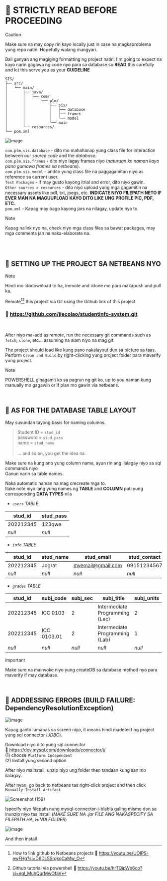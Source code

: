 # 📌 STRICTLY READ BEFORE PROCEEDING

> [!CAUTION]
> Make sure na may copy rin kayo locally just in case na magkaproblema yung repo natin. Hopefully walang mangyari.

Bali ganyan ang magiging formatting ng project natin. I'm going to expect na kayo narin gagawa ng code nyo para sa database so **READ** this carefully and let this serve you as your **GUIDELINE**  

```
SIS/
├── src/
│   └── main/
│       ├── java/
│       │   └── com/
│       │       └── plm/
│       │           ├── sis/
│       │           │   ├── database
│       │           │   ├── frames 
│       │           │   └── model
│       │           └── main
│       └── resources/
└── pom.xml
```

![image](https://github.com/jiecolao/studentinfo-system/assets/137901217/29d0c546-b2cd-422b-a5f4-eef3e9932c70)

`com.plm.sis.database` - dito mo mahahanap yung class file for interaction between our *source code* and the *database*. <br>
`com.plm.sis.frames` - dito niyo lagay frames niyo (*naturuan ko naman kayo pano gumawa frames sa netbeans*). <br>
`com.plm.sis.model` - andito yung class file na paggagamitan niyo as reference sa current user. <br>
`Test Packages` - if may gusto kayong itrial and error, dito niyo gawin. <br>
`Other sources > resources` - dito niyo upload yung mga gagamitin na necessary assets like pdf, txt, jpegs, etc. **INDICATE NIYO FILEPATH NETO IF EVER MAN NA MAGUUPLOAD KAYO DITO LIKE UNG PROFILE PIC, PDF, ETC.** <br>
`pom.xml` - Kapag may bago kayong jars na nilagay, update nyo to.
<br>

> [!NOTE]
> Kapag nalink nyo na, check niyo mga class files sa bawat packages, may mga comments jan na naka-elaborate na.

<br><br>

## 🔷 SETTING UP THE PROJECT SA NETBEANS NYO

> [!NOTE]
> Hindi mo idodownload to ha, iremote and iclone mo para makapush and pull ka.

Remote[^1][^2] this project via Git using the Github link of this project
### 🔗 https://github.com/jiecolao/studentinfo-system.git 
<br> 

After niyo ma-add as *remote*, run the necessary git commands such as `fetch`, `clone`, etc... assuming na alam niyo na mag git.

The project should load like kung pano nakalayout dun sa picture sa taas.
Perform `Clean and Build` by right-clicking yung project folder para maverify yung project.

> [!NOTE]
> POWERSHELL ginagamit ko sa pagrun ng git ko, up to you naman kung manually mo gagawin or if plan mo gawin via netbeans.  

<br>

## 🔷 AS FOR THE DATABASE TABLE LAYOUT

May susundan tayong basis for naming columns.

> Student ID = `stud_id` <br>
password = `stud_pass` <br>
name = `stud_name` <br> <br>
... and so on, you get the idea na.

Make sure na kung ano yung column name, ayun rin ang ilalagay niyo sa sql commands niyo <br>
Ganun narin sa table names. <br>

Naka automatic naman na mag crecreate mga to. <br> 
Itake note niyo lang yung names ng **TABLE** and **COLUMN** pati yung corresponding **DATA TYPES** nila

* *`users` TABLE*

| **stud_id** | **stud_pass** |
| --- | --- |
| 202212345 | 123qwe |
| *null* | *null* |

* *`info` TABLE*

| **stud_id** | **stud_name** | **stud_email** | **stud_contact** | **stud_col** | **stud_crs** | **stud_type** | **stud_yrlvl** |  
| --- | --- | --- | --- | --- | --- | --- | --- |
| 202212345 | Jograt | myemail@gmail.com | 09151234567 | CISTM | CS | regular | 1 |
| *null* | *null* | *null* | *null* | *null* | *null* | *null* | *null* |

* *`grades` TABLE*

| **stud_id** | **subj_code** | **subj_sec** | **subj_title** | **subj_units** | **subj_days** | **subj_time** | **subj_room** | **subj_sem1_grade** | **subj_sem2_grade** | **subj_gwa** |
| --- | --- | --- | --- | --- | --- | --- | --- | --- | --- | --- |
| 202212345 | ICC 0103 | 2 | Intermediate Programming (Lec) | 2 | *null* | *null* | GL 302 | 92 | 89 | 1.00 |  
| 202212345 | ICC 0103.01 | 2 | Intermediate Programming (Lab) | 1 | *null* | *null* | GV 302 | 90 | 88 | 1.29 |  
| *null* | *null* | *null* | *null* | *null* | *null* | *null* | *null* | *null* | *null* |

> [!IMPORTANT]
> Make sure na mainvoke niyo yung createDB sa database method nyo para maverify if may database.

<br>

## 🔴 ADDRESSING ERRORS (BUILD FAILURE: DependencyResolutionException)

![image](https://github.com/jiecolao/studentinfo-system/assets/137901217/d633e182-8c94-48e8-9028-ac403b8e6839)

Kapag ganto lumabas sa screen niyo, it means hindi madetect ng project yung sql connector (*JDBC*). <br>

Download niyo dito yung sql connector <br>
🔗 https://dev.mysql.com/downloads/connector/j/ <br>
(1) choose `Platform Independent` <br>
(2) Install yung second option <br>

After niyo mainstall, unzip niyo ung folder then tandaan kung san mo ilalagay. <br>

After nyan, go back to netbeans tas right-click project and then click `Manually Install Artifact`

![Screenshot (159)](https://github.com/jiecolao/studentinfo-system/assets/137901217/922cf422-b0bc-440e-9bc6-f085e38c42a4)

Ispecify niyo filepath nung mysql-connector-j-blabla galing mismo don sa inunzip niyo tas install (*MAKE SURE NA .jar FILE ANG NAKASPECIFY SA FILEPATH HA, HINDI FOLDER*)

![image](https://github.com/jiecolao/studentinfo-system/assets/137901217/7663f3da-a6b4-44d4-93b7-0ed09256650f)

And then install

 

[^1]: How to link github to Netbeans projects 🔗 https://youtu.be/UOIPS-ewFHg?si=D6DL5SrgkqCaMw_O
[^2]: Github tutorial via powershell 🔗 https://youtu.be/hrTQipWp6co?si=eql_MuhQurMwOfaV

